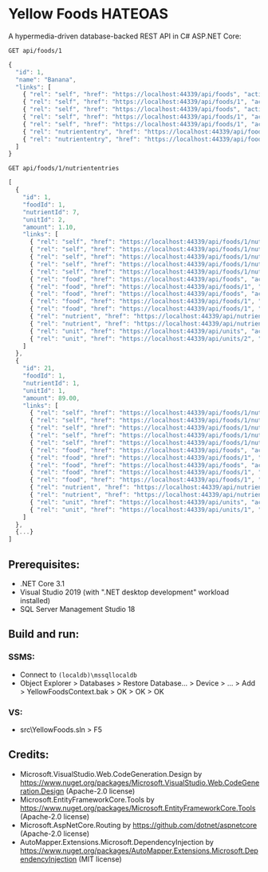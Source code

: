 # Yellow Foods HATEOAS
A hypermedia-driven database-backed REST API in C# ASP.NET Core:
```HTTP
GET api/foods/1
```

```JavaScript
{
  "id": 1,
  "name": "Banana",
  "links": [
    { "rel": "self", "href": "https://localhost:44339/api/foods", "action": "GET" },
    { "rel": "self", "href": "https://localhost:44339/api/foods/1", "action": "GET" },
    { "rel": "self", "href": "https://localhost:44339/api/foods", "action": "POST" },
    { "rel": "self", "href": "https://localhost:44339/api/foods/1", "action": "PUT" },
    { "rel": "self", "href": "https://localhost:44339/api/foods/1", "action": "DELETE" },
    { "rel": "nutriententry", "href": "https://localhost:44339/api/foods/1/nutriententries", "action": "GET" },
    { "rel": "nutriententry", "href": "https://localhost:44339/api/foods/1/nutriententries", "action": "POST" }
  ]
}
```

```HTTP
GET api/foods/1/nutriententries
```

```JavaScript
[
  {
    "id": 1,
    "foodId": 1,
    "nutrientId": 7,
    "unitId": 2,
    "amount": 1.10,
    "links": [
      { "rel": "self", "href": "https://localhost:44339/api/foods/1/nutriententries", "action": "GET" },
      { "rel": "self", "href": "https://localhost:44339/api/foods/1/nutriententries/1", "action": "GET" },
      { "rel": "self", "href": "https://localhost:44339/api/foods/1/nutriententries", "action": "POST"},
      { "rel": "self", "href": "https://localhost:44339/api/foods/1/nutriententries/1", "action": "PUT" },
      { "rel": "self", "href": "https://localhost:44339/api/foods/1/nutriententries/1", "action": "DELETE" },
      { "rel": "food", "href": "https://localhost:44339/api/foods", "action": "GET" },
      { "rel": "food", "href": "https://localhost:44339/api/foods/1", "action": "GET" },
      { "rel": "food", "href": "https://localhost:44339/api/foods", "action": "POST"},
      { "rel": "food", "href": "https://localhost:44339/api/foods/1", "action": "PUT" },
      { "rel": "food", "href": "https://localhost:44339/api/foods/1", "action": "DELETE" },
      { "rel": "nutrient", "href": "https://localhost:44339/api/nutrients", "action": "GET" },
      { "rel": "nutrient", "href": "https://localhost:44339/api/nutrients/7", "action": "GET" },
      { "rel": "unit", "href": "https://localhost:44339/api/units", "action": "GET" },
      { "rel": "unit", "href": "https://localhost:44339/api/units/2", "action": "GET" }
    ]
  },
  {
    "id": 21,
    "foodId": 1,
    "nutrientId": 1,
    "unitId": 1,
    "amount": 89.00,
    "links": [
      { "rel": "self", "href": "https://localhost:44339/api/foods/1/nutriententries", "action": "GET" },
      { "rel": "self", "href": "https://localhost:44339/api/foods/1/nutriententries/21", "action": "GET" },
      { "rel": "self", "href": "https://localhost:44339/api/foods/1/nutriententries", "action": "POST"},
      { "rel": "self", "href": "https://localhost:44339/api/foods/1/nutriententries/21", "action": "PUT" },
      { "rel": "self", "href": "https://localhost:44339/api/foods/1/nutriententries/21", "action": "DELETE" },
      { "rel": "food", "href": "https://localhost:44339/api/foods", "action": "GET" },
      { "rel": "food", "href": "https://localhost:44339/api/foods/1", "action": "GET" },
      { "rel": "food", "href": "https://localhost:44339/api/foods", "action": "POST"},
      { "rel": "food", "href": "https://localhost:44339/api/foods/1", "action": "PUT" },
      { "rel": "food", "href": "https://localhost:44339/api/foods/1", "action": "DELETE" },
      { "rel": "nutrient", "href": "https://localhost:44339/api/nutrients", "action": "GET" },
      { "rel": "nutrient", "href": "https://localhost:44339/api/nutrients/1", "action": "GET" },
      { "rel": "unit", "href": "https://localhost:44339/api/units", "action": "GET" },
      { "rel": "unit", "href": "https://localhost:44339/api/units/1", "action": "GET" }
    ]
  },
  {...}
]
```

## Prerequisites:
- .NET Core 3.1
- Visual Studio 2019 (with ".NET desktop development" workload installed)
- SQL Server Management Studio 18

## Build and run:
### SSMS:
- Connect to `(localdb)\mssqllocaldb`
- Object Explorer > Databases > Restore Database... > Device > ... > Add > YellowFoodsContext.bak > OK > OK > OK
### VS:
- src\YellowFoods.sln > F5

## Credits:
- Microsoft.VisualStudio.Web.CodeGeneration.Design by https://www.nuget.org/packages/Microsoft.VisualStudio.Web.CodeGeneration.Design (Apache-2.0 license)
- Microsoft.EntityFrameworkCore.Tools by https://www.nuget.org/packages/Microsoft.EntityFrameworkCore.Tools (Apache-2.0 license)
- Microsoft.AspNetCore.Routing by https://github.com/dotnet/aspnetcore (Apache-2.0 license)
- AutoMapper.Extensions.Microsoft.DependencyInjection by https://www.nuget.org/packages/AutoMapper.Extensions.Microsoft.DependencyInjection (MIT license)

